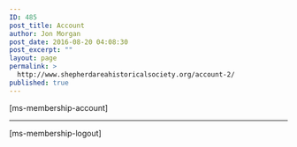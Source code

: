 ```yaml
---
ID: 485
post_title: Account
author: Jon Morgan
post_date: 2016-08-20 04:08:30
post_excerpt: ""
layout: page
permalink: >
  http://www.shepherdareahistoricalsociety.org/account-2/
published: true
---
```

[ms-membership-account]<hr />
[ms-membership-logout]
